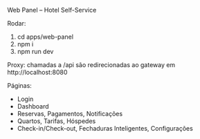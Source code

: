 Web Panel – Hotel Self-Service

Rodar:
1) cd apps/web-panel
2) npm i
3) npm run dev

Proxy: chamadas a /api são redirecionadas ao gateway em http://localhost:8080

Páginas:
- Login
- Dashboard
- Reservas, Pagamentos, Notificações
- Quartos, Tarifas, Hóspedes
- Check-in/Check-out, Fechaduras Inteligentes, Configurações

